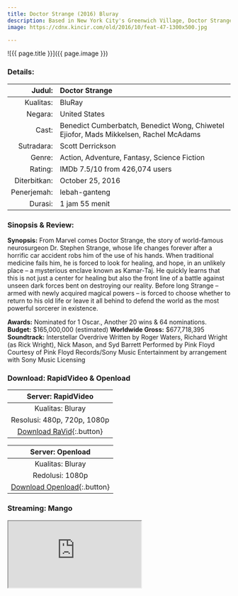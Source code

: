 ```yaml
---
title: Doctor Strange (2016) Bluray
description: Based in New York City's Greenwich Village, Doctor Strange must act as an intermediary between the real world and what lies beyond
image: https://cdnx.kincir.com/old/2016/10/feat-47-1300x500.jpg

---
```

![{{ page.title }}]({{ page.image }})

### Details:

| Judul: | Doctor Strange |
|---:|:---|
| Kualitas: | BluRay |
| Negara: | United States |
| Cast: | Benedict Cumberbatch, Benedict Wong, Chiwetel Ejiofor, Mads Mikkelsen, Rachel McAdams |
| Sutradara: | Scott Derrickson |
| Genre: | Action, Adventure, Fantasy, Science Fiction |
| Rating: | IMDb 7.5/10 from 426,074 users |
| Diterbitkan: | October 25, 2016 |
| Penerjemah: | lebah-ganteng |
| Durasi: | 1 jam 55 menit |

### Sinopsis & Review:

**Synopsis:**
From Marvel comes Doctor Strange, the story of world-famous neurosurgeon Dr. Stephen Strange, whose life changes forever after a horrific car accident robs him of the use of his hands. When traditional medicine fails him, he is forced to look for healing, and hope, in an unlikely place – a mysterious enclave known as Kamar-Taj. He quickly learns that this is not just a center for healing but also the front line of a battle against unseen dark forces bent on destroying our reality. Before long Strange – armed with newly acquired magical powers – is forced to choose whether to return to his old life or leave it all behind to defend the world as the most powerful sorcerer in existence.

**Awards:** Nominated for 1 Oscar., Another 20 wins & 64 nominations.
**Budget:** $165,000,000 (estimated)
**Worldwide Gross:** $677,718,395
**Soundtrack:** Interstellar Overdrive Written by Roger Waters, Richard Wright (as Rick Wright), Nick Mason, and Syd Barrett Performed by Pink Floyd Courtesy of Pink Floyd Records/Sony Music Entertainment by arrangement with Sony Music Licensing

### Download: RapidVideo & Openload

| Server: RapidVideo |
|:---:|
| Kualitas: Bluray |
| Resolusi: 480p, 720p, 1080p |
| [Download RaVid](https://safelink.knoacc.org/#WDMqG){:.button} |

| Server: Openload |
|:---:|
| Kualitas: Bluray |
| Redolusi: 1080p |
| [Download Openload](https://safelink.knoacc.org/#PVH1k){:.button} |

### Streaming: Mango

<iframe src="https://streamango.com/embed/pddfrcobfkpalcme"></iframe>
